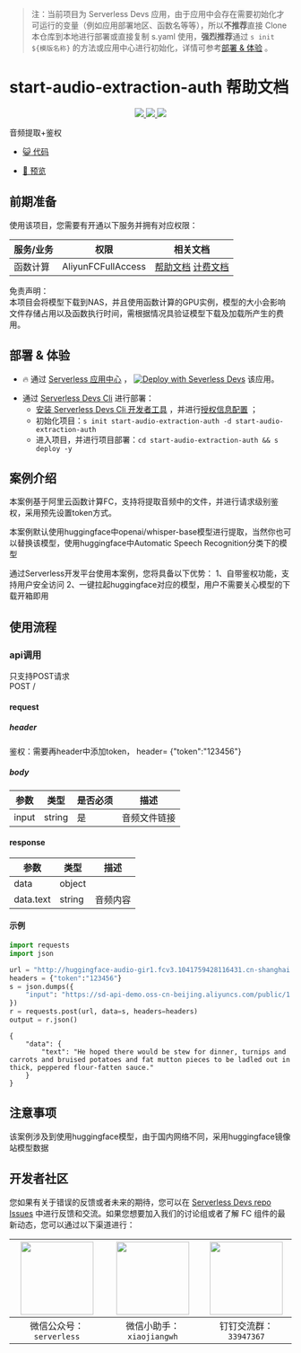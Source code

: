 
> 注：当前项目为 Serverless Devs 应用，由于应用中会存在需要初始化才可运行的变量（例如应用部署地区、函数名等等），所以**不推荐**直接 Clone 本仓库到本地进行部署或直接复制 s.yaml 使用，**强烈推荐**通过 `s init ${模版名称}` 的方法或应用中心进行初始化，详情可参考[部署 & 体验](#部署--体验) 。

# start-audio-extraction-auth 帮助文档
<p align="center" class="flex justify-center">
    <a href="https://www.serverless-devs.com" class="ml-1">
    <img src="http://editor.devsapp.cn/icon?package=start-audio-extraction-auth&type=packageType">
  </a>
  <a href="http://www.devsapp.cn/details.html?name=start-audio-extraction-auth" class="ml-1">
    <img src="http://editor.devsapp.cn/icon?package=start-audio-extraction-auth&type=packageVersion">
  </a>
  <a href="http://www.devsapp.cn/details.html?name=start-audio-extraction-auth" class="ml-1">
    <img src="http://editor.devsapp.cn/icon?package=start-audio-extraction-auth&type=packageDownload">
  </a>
</p>

<description>

音频提取+鉴权

</description>

<codeUrl>

- [:smiley_cat: 代码](https://github.com/devsapp/start-huggingface/tree/main)

</codeUrl>
<preview>

- [:eyes: 预览](https://github.com/devsapp/start-huggingface/tree/main)

</preview>


## 前期准备

使用该项目，您需要有开通以下服务并拥有对应权限：

<service>



| 服务/业务 |  权限  | 相关文档 |
| --- |  --- | --- |
| 函数计算 |  AliyunFCFullAccess | [帮助文档](https://help.aliyun.com/product/2508973.html) [计费文档](https://help.aliyun.com/document_detail/2512928.html) |

</service>

<remark>



</remark>

<disclaimers>

免责声明：   
本项目会将模型下载到NAS，并且使用函数计算的GPU实例，模型的大小会影响文件存储占用以及函数执行时间，需根据情况具验证模型下载及加载所产生的费用。

</disclaimers>

## 部署 & 体验

<appcenter>
   
- :fire: 通过 [Serverless 应用中心](https://fcnext.console.aliyun.com/applications/create?template=start-audio-extraction-auth) ，
  [![Deploy with Severless Devs](https://img.alicdn.com/imgextra/i1/O1CN01w5RFbX1v45s8TIXPz_!!6000000006118-55-tps-95-28.svg)](https://fcnext.console.aliyun.com/applications/create?template=start-audio-extraction-auth) 该应用。
   
</appcenter>
<deploy>
    
- 通过 [Serverless Devs Cli](https://www.serverless-devs.com/serverless-devs/install) 进行部署：
  - [安装 Serverless Devs Cli 开发者工具](https://www.serverless-devs.com/serverless-devs/install) ，并进行[授权信息配置](https://docs.serverless-devs.com/fc/config) ；
  - 初始化项目：`s init start-audio-extraction-auth -d start-audio-extraction-auth`
  - 进入项目，并进行项目部署：`cd start-audio-extraction-auth && s deploy -y`
   
</deploy>

## 案例介绍

<appdetail id="flushContent">

本案例基于阿里云函数计算FC，支持将提取音频中的文件，并进行请求级别鉴权，采用预先设置token方式。

本案例默认使用huggingface中openai/whisper-base模型进行提取，当然你也可以替换该模型，使用huggingface中Automatic Speech Recognition分类下的模型

通过Serverless开发平台使用本案例，您将具备以下优势：
1、自带鉴权功能，支持用户安全访问 
2、一键拉起huggingface对应的模型，用户不需要关心模型的下载开箱即用

</appdetail>

## 使用流程

<usedetail id="flushContent">

### api调用
只支持POST请求<br>
POST  /  <br>
#### request 
##### header
鉴权：需要再header中添加token， header= {"token":"123456"}<br>
##### body
| 参数                      | 类型                    | 是否必须 | 描述     |
|------------------------------------|-------------------------------------|------|--------|
| input               | string             | 是    | 音频文件链接 |

#### response
| 参数                      | 类型                    | 描述   |
|------------------------------------|-------------------------------------|------|
| data              | object             |      |
| data.text             | string             | 音频内容 |
#### 示例
```python
import requests
import json

url = "http://huggingface-audio-gir1.fcv3.1041759428116431.cn-shanghai.fc.devsapp.net"
headers = {"token":"123456"}
s = json.dumps({
    "input": "https://sd-api-demo.oss-cn-beijing.aliyuncs.com/public/1.flac",
})
r = requests.post(url, data=s, headers=headers)
output = r.json()
```
```
{
    "data": {
        "text": "He hoped there would be stew for dinner, turnips and carrots and bruised potatoes and fat mutton pieces to be ladled out in thick, peppered flour-fatten sauce."
    }
}
```

</usedetail>

## 注意事项

<matters id="flushContent">

该案例涉及到使用huggingface模型，由于国内网络不同，采用huggingface镜像站模型数据

</matters>


<devgroup>


## 开发者社区

您如果有关于错误的反馈或者未来的期待，您可以在 [Serverless Devs repo Issues](https://github.com/serverless-devs/serverless-devs/issues) 中进行反馈和交流。如果您想要加入我们的讨论组或者了解 FC 组件的最新动态，您可以通过以下渠道进行：

<p align="center">  

| <img src="https://serverless-article-picture.oss-cn-hangzhou.aliyuncs.com/1635407298906_20211028074819117230.png" width="130px" > | <img src="https://serverless-article-picture.oss-cn-hangzhou.aliyuncs.com/1635407044136_20211028074404326599.png" width="130px" > | <img src="https://serverless-article-picture.oss-cn-hangzhou.aliyuncs.com/1635407252200_20211028074732517533.png" width="130px" > |
| --------------------------------------------------------------------------------------------------------------------------------- | --------------------------------------------------------------------------------------------------------------------------------- | --------------------------------------------------------------------------------------------------------------------------------- |
| <center>微信公众号：`serverless`</center>                                                                                         | <center>微信小助手：`xiaojiangwh`</center>                                                                                        | <center>钉钉交流群：`33947367`</center>                                                                                           |
</p>
</devgroup>
